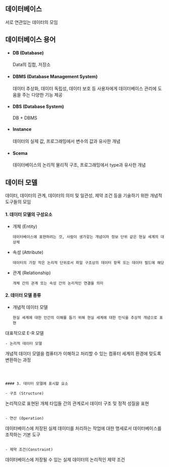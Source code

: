 ## 데이터베이스

서로 연관있는 데이터의 모임



## 데이터베이스 용어

- #### DB (Database)

  Data의 집합, 저장소

- <h4>DBMS (Database Management System)</h4>

  데이터 추상화, 데이터 독립성, 데이터 보호 등 사용자에게 데이터베이스 관리에 도움을 주는 다양한 기능 제공

- <h4>DBS (Database System)</h4>

  DB + DBMS

- <h4>Instance</h4>

  데이터의 실제 값, 프로그래밍에서 변수의 값과 유사한 개념

- <h4>Scema</h4>

  데이터베이스의 논리적 물리적 구조, 프로그래밍에서 type과 유사한 개념 



## 데이터 모델

데이터, 데이터의 관계, 데이터의 의미 및 일관성, 제약 조건 등을 기술하기 위한 개념적 도구들의 모임



#### 1. 데이터 모델의 구성요소

- 개체 (Entity) 

  ```
  데이터베이스에 표현하려는 것, 사람이 생가갛는 개념이자 정보 단위 같은 현실 세계의 대상체
  ```

- 속성 (Attribute)

  ```
  데이터의 가장 작은 논리적 단위로서 파일 구조상의 데이터 항목 또는 데이터 필드에 해당
  ```

- 관계 (Relationship)

  ```
  개체 간의 관계 또는 속성 간의 논리적인 연결을 의미
  ```



#### 2. 데이터 모델 종류

- 개념적 데이터 모델

  ```
  현실 세계에 대한 인간의 이해를 돕기 위해 현실 세계에 대한 인식을 추상적 개념으로 표현
대표적으로 E-R 모델
  ```
- 논리적 데이터 모델

  ```
  개념적 데이터 모델을 컴퓨터가 이해하고 처리할 수 있는 컴퓨터 세계의 환경에 맞도록 변환하는 과정
  ```



#### 3. 데이터 모델에 표시할 요소

- 구조 (Structure)

  ```
  논리적으로 표현된 개체 타입들 간의 관계로서 데이터 구조 밎 정적 성질을 표현
  ```

- 연산 (Operation)

  ```
  데이터베이스에 저장된 실제 데이터를 처리하는 작업에 대한 명세로서 데이터베이스를 조작하는 기본 도구
  ```

- 제약 조건(Constraint)

  ```
  데이터베이스에 저장될 수 있는 실제 데이터의 논리적인 제약 조건
  ```

  

